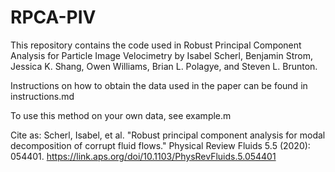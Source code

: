 # RPCA-PIV
This repository contains the code used in Robust Principal Component Analysis for Particle Image Velocimetry by Isabel Scherl, Benjamin Strom, Jessica K. Shang, Owen Williams, Brian L. Polagye, and Steven L. Brunton.

Instructions on how to obtain the data used in the paper can be found in instructions.md

To use this method on your own data, see example.m

Cite as:
Scherl, Isabel, et al. "Robust principal component analysis for modal decomposition of corrupt fluid flows." Physical Review Fluids 5.5 (2020): 054401.
https://link.aps.org/doi/10.1103/PhysRevFluids.5.054401
